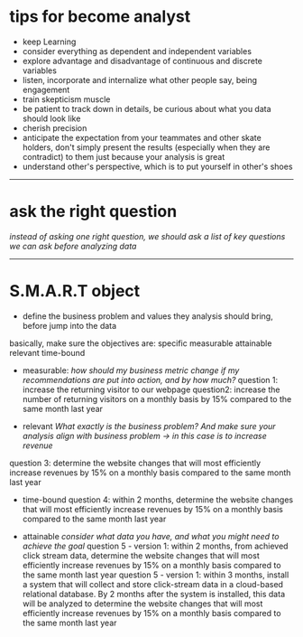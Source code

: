 # tips for become analyst

* keep Learning
* consider everything as dependent and independent variables
* explore advantage and disadvantage of continuous and discrete variables
* listen, incorporate and internalize what other people say, being engagement
* train skepticism muscle
* be patient to track down in details, be curious about what you data should look like
* cherish precision
* anticipate the expectation from your teammates and other skate holders, don't simply present the results (especially when they are contradict) to them just because your analysis is great
* understand other's perspective, which is to put yourself in other's shoes

---


# ask the right question

*instead of asking one right question, we should ask a list of key questions we can ask before analyzing data*


---


# S.M.A.R.T object

* define the business problem and values they analysis should bring, before jump into the data

basically, make sure the objectives are:
specific
measurable
attainable
relevant
time-bound


* measurable:
*how should my business metric change if my recommendations are put into action, and by how much?*
question 1:
increase the returning visitor to our webpage
question2:
increase the number of returning visitors on a monthly basis by 15% compared to the same month last year

* relevant
*What exactly is the business problem? And make sure your analysis align with business problem -> in this case is to increase revenue*

question 3:
determine the website changes that will most efficiently increase revenues by 15% on a monthly basis compared to the same month last year

* time-bound
question 4: within 2 months, determine the website changes that will most efficiently increase revenues by 15% on a monthly basis compared to the same month last year

* attainable
*consider what data you have, and what you might need to achieve the goal*
question 5 - version 1: within 2 months, from achieved click stream data, determine the website changes that will most efficiently increase revenues by 15% on a monthly basis compared to the same month last year
question 5 - version 1: within 3 months, install a system that will collect and store click-stream data in a cloud-based relational database. By 2 months after the system is installed, this data will be analyzed to determine the website changes that will most efficiently increase revenues by 15% on a monthly basis compared to the same month last year
